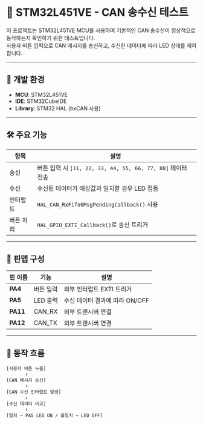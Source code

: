 # 🚦 STM32L451VE - CAN 송수신 테스트

이 프로젝트는 STM32L451VE MCU를 사용하여 기본적인 CAN 송수신이 정상적으로 동작하는지 확인하기 위한 테스트입니다.  
사용자 버튼 입력으로 CAN 메시지를 송신하고, 수신한 데이터에 따라 LED 상태를 제어합니다.

---

## 🔧 개발 환경

- **MCU**: STM32L451VE
- **IDE**: STM32CubeIDE
- **Library**: STM32 HAL (bxCAN 사용)

---

## 🛠️ 주요 기능

| 항목 | 설명 |
|------|------|
| 송신 | 버튼 입력 시 `[11, 22, 33, 44, 55, 66, 77, 88]` 데이터 전송 |
| 수신 | 수신된 데이터가 예상값과 일치할 경우 LED 점등 |
| 인터럽트 | `HAL_CAN_RxFifo0MsgPendingCallback()` 사용 |
| 버튼 처리 | `HAL_GPIO_EXTI_Callback()`로 송신 트리거 |

---

## 📎 핀맵 구성

| 핀 이름 | 기능 | 설명 |
|--------|------|------|
| **PA4** | 버튼 입력 | 외부 인터럽트 EXTI 트리거 |
| **PA5** | LED 출력 | 수신 데이터 결과에 따라 ON/OFF |
| **PA11** | CAN_RX | 외부 트랜시버 연결 |
| **PA12** | CAN_TX | 외부 트랜시버 연결 |

---

## 🔄 동작 흐름

```plaintext
[사용자 버튼 누름]
       ↓
[CAN 메시지 송신]
       ↓
[CAN 수신 인터럽트 발생]
       ↓
[수신 데이터 비교]
       ↓
[일치 → PA5 LED ON / 불일치 → LED OFF]
